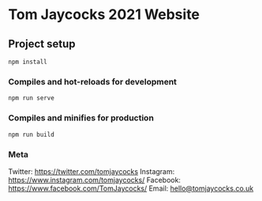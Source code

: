 # Tom Jaycocks 2021 Website

## Project setup
```
npm install
```

### Compiles and hot-reloads for development
```
npm run serve
```

### Compiles and minifies for production
```
npm run build
```

### Meta
Twitter: https://twitter.com/tomjaycocks
Instagram: https://www.instagram.com/tomjaycocks/
Facebook: https://www.facebook.com/TomJaycocks/
Email: hello@tomjaycocks.co.uk
